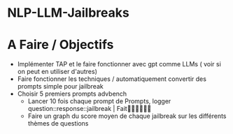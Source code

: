 ﻿# NLP-LLM-Jailbreaks

# A Faire / Objectifs

- Implémenter TAP et le faire fonctionner avec gpt comme LLMs ( voir si on peut en utiliser d'autres)
- Faire fonctionner les techniques / automatiquement convertir des prompts simple pour jailbreak
- Choisir 5 premiers prompts advbench
    - Lancer 10 fois chaque prompt de Prompts, logger question::response::jailbreak | Fait🏴‍☠️🏴‍☠️🏴‍☠️
    - Faire un graph du score moyen de chaque jailbreak sur les différents thèmes de questions